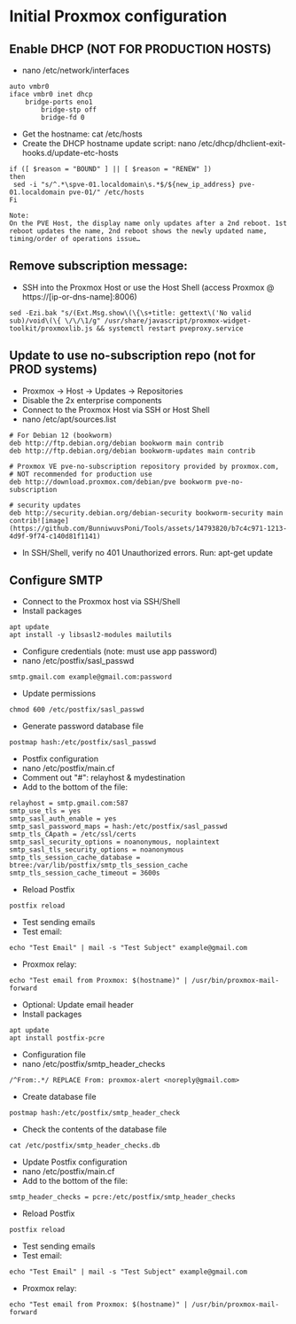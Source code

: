#  Initial Proxmox configuration

## Enable DHCP (NOT FOR PRODUCTION HOSTS)
- nano /etc/network/interfaces
```
auto vmbr0
iface vmbr0 inet dhcp
	bridge-ports eno1
        bridge-stp off
        bridge-fd 0
```
- Get the hostname: cat /etc/hosts
- Create the DHCP hostname update script: nano /etc/dhcp/dhclient-exit-hooks.d/update-etc-hosts
```
if ([ $reason = "BOUND" ] || [ $reason = "RENEW" ])
then
 sed -i "s/^.*\spve-01.localdomain\s.*$/${new_ip_address} pve-01.localdomain pve-01/" /etc/hosts
Fi
```
```
Note:
On the PVE Host, the display name only updates after a 2nd reboot. 1st reboot updates the name, 2nd reboot shows the newly updated name, timing/order of operations issue…
```

##  Remove subscription message:
- SSH into the Proxmox Host or use the Host Shell (access Proxmox @ https://[ip-or-dns-name]:8006)
```
sed -Ezi.bak "s/(Ext.Msg.show\(\{\s+title: gettext\('No valid sub)/void\(\{ \/\/\1/g" /usr/share/javascript/proxmox-widget-toolkit/proxmoxlib.js && systemctl restart pveproxy.service
```

## Update to use no-subscription repo (not for PROD systems)
- Proxmox -> Host -> Updates -> Repositories
- Disable the 2x enterprise components
- Connect to the Proxmox Host via SSH or Host Shell
- nano  /etc/apt/sources.list
```
# For Debian 12 (bookworm)
deb http://ftp.debian.org/debian bookworm main contrib
deb http://ftp.debian.org/debian bookworm-updates main contrib
						
# Proxmox VE pve-no-subscription repository provided by proxmox.com,
# NOT recommended for production use
deb http://download.proxmox.com/debian/pve bookworm pve-no-subscription
						
# security updates
deb http://security.debian.org/debian-security bookworm-security main contrib![image](https://github.com/BunniwuvsPoni/Tools/assets/14793820/b7c4c971-1213-4d9f-9f74-c140d81f1141)

```
- In SSH/Shell, verify no 401 Unauthorized errors. Run: apt-get update

## Configure SMTP
- Connect to the Proxmox host via SSH/Shell
-  Install packages
```
apt update
apt install -y libsasl2-modules mailutils
```
- Configure credentials (note: must use app password)
- nano /etc/postfix/sasl_passwd
```
smtp.gmail.com example@gmail.com:password
```
- Update permissions
```
chmod 600 /etc/postfix/sasl_passwd
```
- Generate password database file
```
postmap hash:/etc/postfix/sasl_passwd
```
- Postfix configuration
- nano /etc/postfix/main.cf
- Comment out "#": relayhost & mydestination
- Add to the bottom of the file:
```
relayhost = smtp.gmail.com:587
smtp_use_tls = yes
smtp_sasl_auth_enable = yes
smtp_sasl_password_maps = hash:/etc/postfix/sasl_passwd
smtp_tls_CApath = /etc/ssl/certs
smtp_sasl_security_options = noanonymous, noplaintext
smtp_sasl_tls_security_options = noanonymous 
smtp_tls_session_cache_database = btree:/var/lib/postfix/smtp_tls_session_cache
smtp_tls_session_cache_timeout = 3600s
```
- Reload Postfix
```
postfix reload
```
- Test sending emails
- Test email:
```
echo "Test Email" | mail -s "Test Subject" example@gmail.com
```
- Proxmox relay:
```
echo "Test email from Proxmox: $(hostname)" | /usr/bin/proxmox-mail-forward
```
- Optional: Update email header
- Install packages
```
apt update
apt install postfix-pcre
```
- Configuration file
- nano /etc/postfix/smtp_header_checks
```
/^From:.*/ REPLACE From: proxmox-alert <noreply@gmail.com>
```
- Create database file
```
postmap hash:/etc/postfix/smtp_header_check
```
- Check the contents of the database file
```
cat /etc/postfix/smtp_header_checks.db
```
- Update Postfix configuration
- nano /etc/postfix/main.cf
- Add to the bottom of the file:
```
smtp_header_checks = pcre:/etc/postfix/smtp_header_checks
```
- Reload Postfix
```
postfix reload
```
- Test sending emails
- Test email:
```
echo "Test Email" | mail -s "Test Subject" example@gmail.com
```
- Proxmox relay:
```
echo "Test email from Proxmox: $(hostname)" | /usr/bin/proxmox-mail-forward
```
